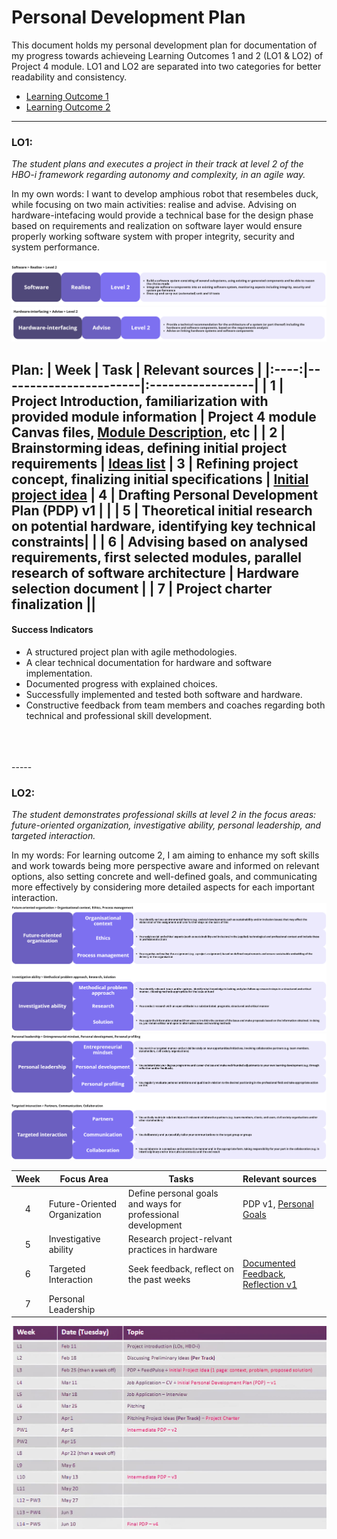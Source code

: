 # Personal Development Plan


This document holds my personal development plan for documentation of my progress towards achieveing Learning Outcomes 1 and 2 (LO1 & LO2) of Project 4 module. LO1 and LO2 are separated into two categories for better readability and consistency.

- [Learning Outcome 1](#lo1)
- [Learning Outcome 2](#lo2)

----

### LO1:
 *The student plans and executes a project in their track at level 2 of the HBO-i framework regarding autonomy and complexity, in an agile way.* </br>

In my own words: I want to develop amphious robot that resembeles duck, while focusing on two main activities: realise and advise. Advising on hardware-intefacing would provide a technical base for the design phase based on requirements and realization on software layer would ensure properly working software system with proper integrity, security and system performance.

![HBO-I software](/images/hbo-software.png)
![HBO-I hardware](/images/hbo-hardware.png)

**Plan:**
| Week | Task                  | Relevant sources |
|:----:|-----------------------|:-----------------|
|  1   | Project Introduction, familiarization with provided module information  | Project 4 module Canvas files, [Module Description](/documents/md_prj4_2025.pdf), etc |
|  2   | Brainstorming ideas, defining initial project requirements | [Ideas list](/images/brainstorm.jpeg)
|  3   | Refining project concept, finalizing initial specifications | [Initial project idea](https://github.com/FontysVenlo/prj4e-repository-group_e02/blob/main/doc/initial-project-idea.md)
|  4   | Drafting Personal Development Plan (PDP) v1 | |
|  5   | Theoretical initial research on potential hardware, identifying key technical constraints| |
|  6   | Advising based on analysed requirements, first selected modules, parallel research of software architecture | Hardware selection document |
|  7   | Project charter finalization ||  
--------

#### Success Indicators

- A structured project plan with agile methodologies.
- A clear technical documentation for hardware and software implementation.
- Documented progress with explained choices.
- Successfully implemented and tested both software and hardware.
- Constructive feedback from team members and coaches regarding both technical and professional skill development.
<br>
<br>
<br>
-----

### LO2:
*The student demonstrates professional skills at level 2 in the focus areas: future-oriented organization, investigative ability, personal leadership, and targeted interaction.*

In my words: For learning outcome 2, I am aiming to enhance my soft skills and work towards being more perspective aware and informed on relevant options, also setting concrete and well-defined goals, and communicating more effectively by considering more detailed aspects for each important interaction.
![HBO-I skills](/images/hbo-skills-future-investigative.png)
![HBO-I skills](/images/hbo-skills-leadership-targeted.png)

| Week | Focus Area | Tasks | Relevant sources |
|:----:|------------|-------|:-----------------|
|  4   | Future-Oriented Organization | Define personal goals and ways for professional development | PDP v1, [Personal Goals](/documents/personal-goals.md) |
|  5   | Investigative ability | Research project-relvant practices in hardware |   |
|  6   | Targeted Interaction | Seek feedback, reflect on the past weeks | [Documented Feedback](/documents/feedback.md), [Reflection v1](/documents/reflection.md)  |
|  7   | Personal Leadership |   | |


![Deadlines](/images/deadlines.jpg)